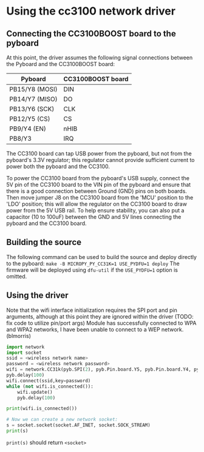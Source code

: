 Using the cc3100 network driver
==================

## Connecting the CC3100BOOST board to the pyboard
At this point, the driver assumes the following signal connections between the Pyboard and the CC3100BOOST board:

Pyboard | CC3100BOOST board
--------|-------------------
PB15/Y8 (MOSI) | DIN
PB14/Y7 (MISO) | DO
PB13/Y6 (SCK)  | CLK
PB12/Y5 (CS)   | CS
PB9/Y4  (EN)   | nHIB
PB8/Y3         | IRQ

The CC3100 board can tap USB power from the pyboard, but not from the pyboard's 3.3V regulator; this regulator cannot provide sufficient current to power both the pyboard and the CC3100.

To power the CC3100 board from the pyboard's USB supply, connect the 5V pin of the CC3100 board to the VIN pin of the pyboard and ensure that there is a good connection between Ground (GND) pins on both boards. Then move jumper J8 on the CC3100 board from the 'MCU' position to the 'LDO' position; this will allow the regulator on the CC3100 board to draw power from the 5V USB rail. To help ensure stability, you can also put a capacitor (10 to 100uF) between the GND and 5V lines connecting the pyboard and the CC3100 board.

## Building the source
The following command can be used to build the source and deploy directly to the pyboard:
```make -B MICROPY_PY_CC31K=1 USE_PYDFU=1 deploy```
The firmware will be deployed using `dfu-util` if the `USE_PYDFU=1` option is omitted.

## Using the driver
Note that the wifi interface initialization requires the SPI port and pin arguments, although at this point they are ignored within the driver (TODO: fix code to utilize pin/port args)
Module has successfully connected to WPA and WPA2 networks, I have been unable to connect to a WEP network. (blmorris)

```python
import network
import socket
ssid = <wireless network name>
password = <wireless network password>
wifi = network.CC31k(pyb.SPI(2), pyb.Pin.board.Y5, pyb.Pin.board.Y4, pyb.Pin.board.Y3)
pyb.delay(100)
wifi.connect(ssid,key=password)
while (not wifi.is_connected()):
    wifi.update()
    pyb.delay(100)

print(wifi.is_connected())

# Now we can create a new network socket:
s = socket.socket(socket.AF_INET, socket.SOCK_STREAM)
print(s)
```
`print(s)` should return `<socket>`
